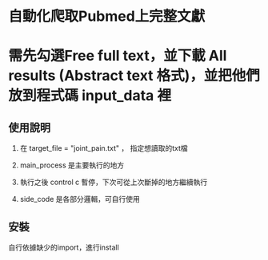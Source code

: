 
# 自動化爬取Pubmed上完整文獻
# 需先勾選Free full text，並下載 All results (Abstract text 格式)，並把他們放到程式碼 input_data 裡


## 使用說明
1. 在 target_file = "joint_pain.txt" ， 指定想讀取的txt檔

2. main_process 是主要執行的地方

3. 執行之後 control c 暫停，下次可從上次斷掉的地方繼續執行

4. side_code 是各部分邏輯，可自行使用

## 安裝

自行依據缺少的import，進行install
